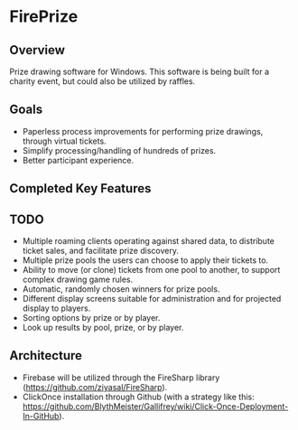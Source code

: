 FirePrize
=========

## Overview
Prize drawing software for Windows. This software is being built for a charity event, but could also be utilized by raffles.

## Goals
* Paperless process improvements for performing prize drawings, through virtual tickets.
* Simplify processing/handling of hundreds of prizes.
* Better participant experience.

## Completed Key Features

## TODO
* Multiple roaming clients operating against shared data, to distribute ticket sales, and facilitate prize discovery.
* Multiple prize pools the users can choose to apply their tickets to.
* Ability to move (or clone) tickets from one pool to another, to support complex drawing game rules.
* Automatic, randomly chosen winners for prize pools.
* Different display screens suitable for administration and for projected display to players.
* Sorting options by prize or by player.
* Look up results by pool, prize, or by player.

## Architecture
* Firebase will be utilized through the FireSharp library (https://github.com/ziyasal/FireSharp).
* ClickOnce installation through Github (with a strategy like this: https://github.com/BlythMeister/Gallifrey/wiki/Click-Once-Deployment-In-GitHub).
